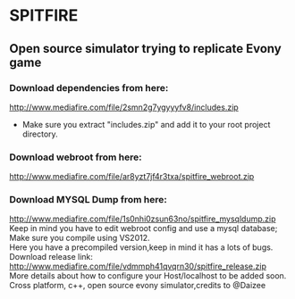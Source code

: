 # SPITFIRE 
## Open source simulator trying to replicate Evony game
### Download dependencies from here:  </br>
http://www.mediafire.com/file/2smn2g7ygyyyfv8/includes.zip </br>
* Make sure you extract "includes.zip" and add it to your root project directory. </br>
### Download webroot from here: 
http://www.mediafire.com/file/ar8yzt7jf4r3txa/spitfire_webroot.zip </br>
### Download MYSQL Dump from here: 
http://www.mediafire.com/file/1s0nhi0zsun63no/spitfire_mysqldump.zip </br>
 Keep in mind you have to edit webroot config and use a mysql database; </br>
 Make sure you compile using VS2012. </br>
 Here you have a precompiled version,keep in mind it has a lots of bugs. </br>
 Download release link: http://www.mediafire.com/file/vdmmph41qvqrn30/spitfire_release.zip </br>
 More details about how to configure your Host/localhost to be added soon. </br>
 Cross platform, c++, open source evony simulator,credits to @Daizee
